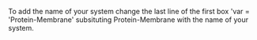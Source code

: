 To add the name of your system change the last line of the first box 'var = 'Protein-Membrane' subsituting Protein-Membrane with the name of your system.
